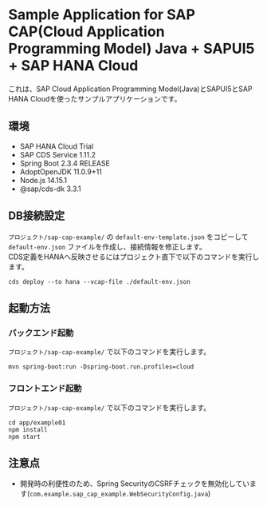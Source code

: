 # Sample Application for SAP CAP(Cloud Application Programming Model) Java + SAPUI5 + SAP HANA Cloud 

これは、SAP Cloud Application Programming Model(Java)とSAPUI5とSAP HANA Cloudを使ったサンプルアプリケーションです。

## 環境

- SAP HANA Cloud Trial
- SAP CDS Service 1.11.2
- Spring Boot 2.3.4 RELEASE
- AdoptOpenJDK 11.0.9+11
- Node.js 14.15.1
- @sap/cds-dk 3.3.1

## DB接続設定

`プロジェクト/sap-cap-example/` の `default-env-template.json` をコピーして `default-env.json` ファイルを作成し、接続情報を修正します。  
CDS定義をHANAへ反映させるにはプロジェクト直下で以下のコマンドを実行します。

```shell
cds deploy --to hana --vcap-file ./default-env.json
```

## 起動方法

### バックエンド起動

`プロジェクト/sap-cap-example/` で以下のコマンドを実行します。

```shell
mvn spring-boot:run -Dspring-boot.run.profiles=cloud
```

### フロントエンド起動

`プロジェクト/sap-cap-example/` で以下のコマンドを実行します。

```shell
cd app/example01
npm install
npm start
```

## 注意点

- 開発時の利便性のため、Spring SecurityのCSRFチェックを無効化しています(`com.example.sap_cap_example.WebSecurityConfig.java`)
